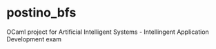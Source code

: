 # postino_bfs
OCaml project for Artificial Intelligent Systems - Intellingent Application Development exam
